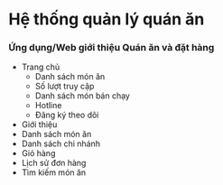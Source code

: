 # Hệ thống quản lý quán ăn
### Ứng dụng/Web giới thiệu Quán ăn và đặt hàng
- Trang chủ
  - Danh sách món ăn
  - Số lượt truy cập
  - Danh sách món bán chạy
  - Hotline
  - Đăng ký theo dõi
- Giới thiệu
- Danh sách món ăn
- Danh sách chi nhánh
- Giỏ hàng
- Lịch sử đơn hàng
- Tìm kiếm món ăn
